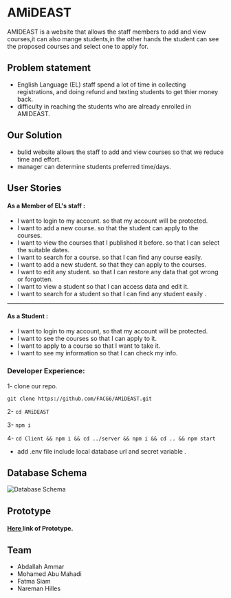 # AMiDEAST

AMIDEAST is a website that allows the staff members to add and view courses,it can also mange students,in the other hands the student can see the proposed courses and select one to apply for.

## Problem statement

- English Language (EL) staff spend a lot of time in collecting registrations, and doing refund and texting students to get thier money back.
- difficulty in reaching the students who are already enrolled in AMIDEAST.

## Our Solution

- bulid website allows the staff to add and view courses so that we reduce time and effort.
- manager can determine students preferred time/days.

## User Stories

#### As a Member of EL's staff :

- I want to login to my account. so that my account will be protected.
- I want to add a new course. so that the student can apply to the courses.
- I want to view the courses that I published it before. so that I can select the suitable dates.
- I want to search for a course. so that I can find any course easily.
- I want to add a new student. so that they can apply to the courses.
- I want to edit any student. so that I can restore any data that got wrong or forgotten.
- I want to view a student so that I can access data and edit it.
- I want to search for a student so that I can find any student easily .

---

#### As a Student :

- I want to login to my account, so that my account will be protected.
- I want to see the courses so that I can apply to it.
- I want to apply to a course so that I want to take it.
- I want to see my information so that I can check my info.

### Developer Experience:

1- clone our repo.

`git clone https://github.com/FACG6/AMiDEAST.git`

2- `cd AMiDEAST`

3- `npm i`

4- `cd Client && npm i && cd ../server && npm i && cd .. && npm start`

- add .env file include local database url and secret variable .

## Database Schema

![Database Schema](https://i.imgur.com/QgMMKrv.png)

## Prototype

#### [Here ](https://www.figma.com/file/bDB6ehSqAnH1bnqZsAbfKl90/AMIDEAST?node-id=0%3A1) link of Prototype.

## Team

- Abdallah Ammar
- Mohamed Abu Mahadi
- Fatma Siam
- Nareman Hilles
